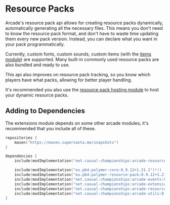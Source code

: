 # Resource Packs

Arcade's resource pack api allows for creating resource packs dynamically, automatically
generating all the necessary files. This means you don't need to know the resource pack
format, and don't have to waste time updating them every new pack version. Instead, you
can declare what you want in your pack programmatically.

Currently, custom fonts, custom sounds, custom items (with the [items module](../arcade-items/getting-started.md))
are supported. Many built-in commonly used resource packs are also bundled and ready to use.

This api also improves on resource pack tracking, so you know which players have what
packs, allowing for better player handling.

It's recommended you also use the [resource pack hosting module](../arcade-resource-pack-host/getting-started.md)
to host your dynamic resource packs.

## Adding to Dependencies

The extensions module depends on some other arcade modules; it's recommended that you
include all of these.

```kts
repositories {
    maven("https://maven.supersanta.me/snapshots")
}

dependencies {
    include(modImplementation("net.casual-championships:arcade-resource-pack:0.3.0-alpha.11+1.21.1")!!)

    include(modImplementation("eu.pb4:polymer-core:0.9.12+1.21.1")!!)
    include(modImplementation("eu.pb4:polymer-resource-pack:0.9.12+1.21.1")!!)
    include(modImplementation("net.casual-championships:arcade-events:0.3.0-alpha.11+1.21.1")!!)
    include(modImplementation("net.casual-championships:arcade-extensions:0.3.0-alpha.11+1.21.1")!!)
    include(modImplementation("net.casual-championships:arcade-resource-pack-host:0.3.0-alpha.11+1.21.1")!!)
    include(modImplementation("net.casual-championships:arcade-utils:0.3.0-alpha.11+1.21.1")!!)
}
```
